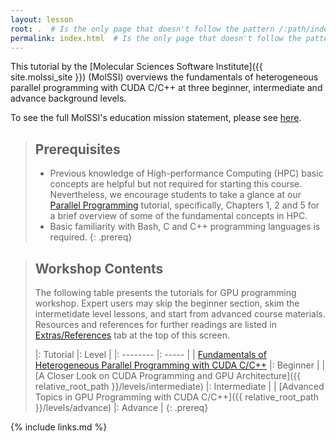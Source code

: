 ```yaml
---
layout: lesson
root: .  # Is the only page that doesn't follow the pattern /:path/index.html
permalink: index.html  # Is the only page that doesn't follow the pattern /:path/index.html
---
```

This tutorial by the [Molecular Sciences Software Institute]({{ site.molssi_site }}) (MolSSI) 
overviews the fundamentals of heterogeneous parallel programming with CUDA C/C++ at three 
beginner, intermediate and advance background levels.

To see the full MolSSI's education mission statement,
please see [here](http://molssi.org/education/education-mission-statement/).

> ## Prerequisites
>
> - Previous knowledge of High-performance Computing (HPC) basic concepts are helpful but not required for starting this course.
Nevertheless, we encourage students to take a glance at our [Parallel Programming](https://education.molssi.org/parallel-programming)
tutorial, specifically, Chapters 1, 2 and 5 for a brief overview of some of the fundamental concepts in HPC.
> - Basic familiarity with Bash, C and C++ programming languages is required.
{: .prereq}

> ## Workshop Contents
> The following table presents the tutorials for GPU programming workshop. 
Expert users may skip the beginner section, skim the
intermetidate level lessons, and start from advanced course materials.
Resources and references for further readings are listed in [Extras/References]()
tab at the top of this screen.
>
> |: Tutorial |: Level |
> |: -------- |: ----- |
> | [Fundamentals of Heterogeneous Parallel Programming with CUDA C/C++](https://github.com/SinaMostafanejad/gpu_programming/tree/gh-pages/levels/beginner) |: Beginner |
> | [A Closer Look on CUDA Programming and GPU Architecture]({{ relative_root_path }}/levels/intermediate) |: Intermediate |
> | [Advanced Topics in GPU Programming with CUDA C/C++]({{ relative_root_path }}/levels/advance) |: Advance |
{: .prereq}


{% include links.md %}
